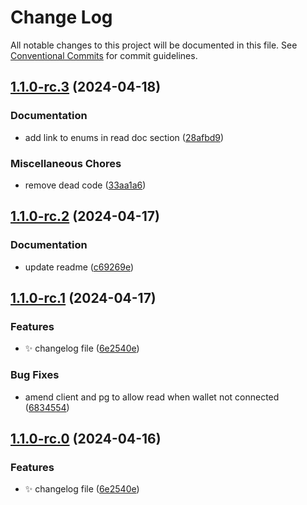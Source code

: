 # Change Log

All notable changes to this project will be documented in this file.
See [Conventional Commits](https://conventionalcommits.org) for commit guidelines.

## [1.1.0-rc.3](https://github.com/Labrys-Group/fjord-foundry-sdk/compare/v1.1.0-rc.2...v1.1.0-rc.3) (2024-04-18)

### Documentation

- add link to enums in read doc section ([28afbd9](https://github.com/Labrys-Group/fjord-foundry-sdk/commit/28afbd9f72f13ef47973aebdf4601cad9520b853))

### Miscellaneous Chores

- remove dead code ([33aa1a6](https://github.com/Labrys-Group/fjord-foundry-sdk/commit/33aa1a6a3956feba58e6f0f5923812d054b4542e))

## [1.1.0-rc.2](https://github.com/Labrys-Group/fjord-foundry-sdk/compare/v1.1.0-rc.1...v1.1.0-rc.2) (2024-04-17)

### Documentation

- update readme ([c69269e](https://github.com/Labrys-Group/fjord-foundry-sdk/commit/c69269eef1ab82993e80434fc02686112e3f41a5))

## [1.1.0-rc.1](https://github.com/Labrys-Group/fjord-foundry-sdk/compare/v1.0.2-alpha.0...v1.1.0-rc.1) (2024-04-17)

### Features

- ✨ changelog file ([6e2540e](https://github.com/Labrys-Group/fjord-foundry-sdk/commit/6e2540e6804731a1485a1bd1c74e836172fe052b))

### Bug Fixes

- amend client and pg to allow read when wallet not connected ([6834554](https://github.com/Labrys-Group/fjord-foundry-sdk/commit/68345548a5e35ccb9becc640119e47b6aadf09ce))

## [1.1.0-rc.0](https://github.com/Labrys-Group/fjord-foundry-sdk/compare/v1.0.2-alpha.0...v1.1.0-rc.0) (2024-04-16)

### Features

- ✨ changelog file ([6e2540e](https://github.com/Labrys-Group/fjord-foundry-sdk/commit/6e2540e6804731a1485a1bd1c74e836172fe052b))
